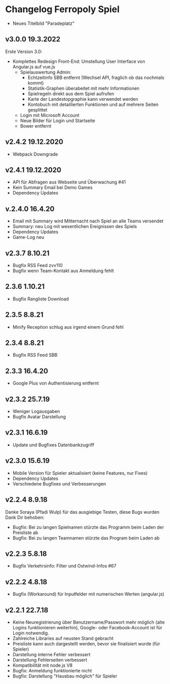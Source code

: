 # Changelog Ferropoly Spiel

* Neues Titelbild "Paradeplatz"

## v3.0.0 19.3.2022
Erste Version 3.0:
* Komplettes Redesign Front-End: Umstellung User Interface von Angular.js auf vue.js
  * Spielauswertung Admin:
    * Echtzeitinfo SBB entfernt (Wechsel API, fraglich ob das nochmals kommt)
    * Statistik-Graphen überabeitet mit mehr Informationen
    * Spielregeln direkt aus dem Spiel aufrufen
    * Karte der Landestopgraphie kann verwendet werden
    * Kontobuch mit detaillierten Funktionen und auf mehrere Seiten gesplittet
  * Login mit Microsoft Account
  * Neue Bilder für Login und Startseite
  * Bower entfernt
  
## v2.4.2 19.12.2020
* Webpack Downgrade

## v2.4.1 19.12.2020
* API für Abfragen aus Webseite und Überwachung #41
* Kein Summary Email bei Demo Games
* Dependency Updates

## v.2.4.0 16.4.20
* Email mit Summary wird Mitternacht nach Spiel an alle Teams versendet
* Summary: neu Log mit wesentlichen Ereignissen des Spiels
* Dependency Updates
* Game-Log neu

## v2.3.7 8.10.21
* Bugfix RSS Feed zvv110
* Bugfix wenn Team-Kontakt aus Anmeldung fehlt

## 2.3.6 1.10.21
* Bugfix Rangliste Download

## 2.3.5 8.8.21
* Minify Reception schlug aus irgend einem Grund fehl

## 2.3.4 8.8.21
* Bugfix RSS Feed SBB

## 2.3.3 16.4.20
* Google Plus von Authentisierung entfernt

## v2.3.2 25.7.19
* Weniger Logausgaben
* Bugfix Avatar Darstellung

## v2.3.1 16.6.19
* Update und Bugfixes Datenbankzugriff

## v2.3.0 15.6.19
* Mobile Version für Spieler aktualisiert (keine Features, nur Fixes)
* Dependency Updates
* Verschiedene Bugfixes und Verbesserungen

## v2.2.4 8.9.18
Danke Soraya (Pfadi Wulp) für das ausgiebige Testen, diese Bugs wurden Dank Dir behoben:
* Bugfix: Bei zu langen Spielnamen stürzte das Programm beim Laden der Preisliste ab
* Bugfix: Bei zu langen Teamnamen stürzte das Program beim Laden ab

## v2.2.3 5.8.18
* Bugfix Verkehrsinfo: Filter und Ostwind-Infos #67

## v2.2.2 4.8.18
* Bugfix (Workaround) für Inputfelder mit numerischen Werten (angular.js)

## v2.2.1 22.7.18

* Keine Neuregistrierung über Benutzername/Passwort mehr möglich (alte Logins funktionieren weiterhin), Google- oder Facebook-Account ist für Login notwendig.
* Zahlreiche Libraries auf neusten Stand gebracht
* Preisliste kann auch dargestellt werden, bevor sie finalisiert wurde (für Spieler)
* Darstellung interne Fehler verbessert
* Darstellung Fehlerseiten verbessert
* Kompatibilität mit node.js V8
* Bugfix: Anmeldung funktionierte nicht
* Bugfix: Darstellung "Hausbau möglich" für Spieler
